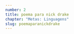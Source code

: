 ```yaml
---
number: 2
title: poema para nick drake
chapter: "Metas: Linguagens"
slug: poemaparanickdrake
---
```

